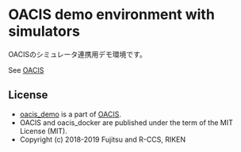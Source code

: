 # OACIS demo environment with simulators

OACISのシミュレータ連携用デモ環境です。



See [OACIS](https://github.com/crest-cassia/oacis)


## License

- [oacis_demo](https://github.com/Fujitsu-Nagano-CES/oacis_demo) is a part of [OACIS](https://github.com/crest-cassia/oacis).
- OACIS and oacis_docker are published under the term of the MIT License (MIT).
- Copyright (c) 2018-2019 Fujitsu and R-CCS, RIKEN

